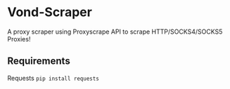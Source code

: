 # Vond-Scraper
A proxy scraper using Proxyscrape API to scrape HTTP/SOCKS4/SOCKS5 Proxies!
## Requirements
Requests
`pip install requests`
